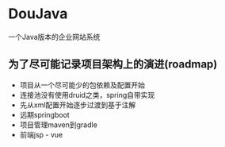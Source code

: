# DouJava
一个Java版本的企业网站系统

## 为了尽可能记录项目架构上的演进(roadmap)
- 项目从一个尽可能少的包依赖及配置开始 
- 连接池没有使用druid之类，spring自带实现
- 先从xml配置开始逐步过渡到基于注解
- 远期springboot
- 项目管理maven到gradle
- 前端jsp - vue



